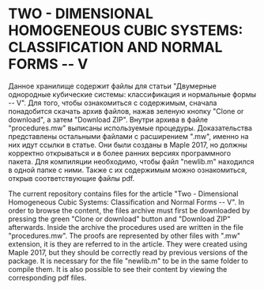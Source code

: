 # TWO - DIMENSIONAL HOMOGENEOUS CUBIC SYSTEMS: CLASSIFICATION AND NORMAL FORMS -- V

Данное хранилище содержит файлы для статьи "Двумерные однородные кубические системы: классификация и нормальные формы -- V". 
Для того, чтобы ознакомиться с содержимым, сначала понадобится скачать архив файлов, нажав зеленую кнопку "Clone or download", 
а затем "Download ZIP". Внутри архива в файле "procedures.mw" выписаны используемые процедуры. 
Доказательства представлены остальными файлами с расширением ".mw", именно на них идут ссылки в статье. 
Они были созданы в Maple 2017, но должны корректно открываться и в более ранних версиях программного пакета. 
Для компиляции необходимо, чтобы файл "newlib.m" находился в одной папке с ними. 
Также с их содержимым можно ознакомиться, открыв соответствующие файлы pdf.

The current repository contains files for the article "Two - Dimensional Homogeneous Cubic Systems: 
Classification and Normal Forms -- V". In order to browse the content, 
the files archive must first be downloaded by pressing the green "Clone or download" button and "Download ZIP" afterwards. 
Inside the archive the procedures used are written in the file "procedures.mw". 
The proofs are represented by other files with ".mw" extension, it is they are referred to in the article. 
They were created using Maple 2017, but they should be correctly read by previous versions of the package. 
It is necessary for the file "newlib.m" to be in the same folder to compile them. 
It is also possible to see their content by viewing the corresponding pdf files.
